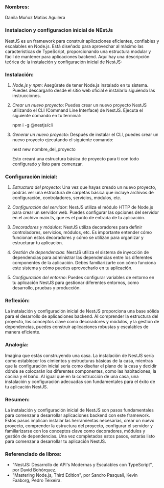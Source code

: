 ### Nombres: 
Danila Muñoz Matias Aguilera

### Instalacion y configuracion inicial de NEstJs
NestJS es un framework para construir aplicaciones eficientes, confiables y escalables en Node.js. Está diseñado para aprovechar al máximo las características de TypeScript, proporcionando una estructura modular y fácil de mantener para aplicaciones backend. Aquí hay una descripción teórica de la instalación y configuración inicial de NestJS:

### Instalación:

1. *Node.js y npm*: Asegúrate de tener Node.js instalado en tu sistema. Puedes descargarlo desde el sitio web oficial e instalarlo siguiendo las instrucciones.
   
2. *Crear un nuevo proyecto*: Puedes crear un nuevo proyecto NestJS utilizando el CLI (Command Line Interface) de NestJS. Ejecuta el siguiente comando en tu terminal:

   
   npm i -g @nestjs/cli
   

3. *Generar un nuevo proyecto*: Después de instalar el CLI, puedes crear un nuevo proyecto ejecutando el siguiente comando:

   
   nest new nombre_del_proyecto
   

   Esto creará una estructura básica de proyecto para ti con todo configurado y listo para comenzar.

### Configuración inicial:

1. *Estructura del proyecto*: Una vez que hayas creado un nuevo proyecto, podrás ver una estructura de carpetas básica que incluye archivos de configuración, controladores, servicios, módulos, etc.

2. *Configuración del servidor*: NestJS utiliza el módulo HTTP de Node.js para crear un servidor web. Puedes configurar las opciones del servidor en el archivo main.ts, que es el punto de entrada de tu aplicación.

3. *Decoradores y módulos*: NestJS utiliza decoradores para definir controladores, servicios, módulos, etc. Es importante entender cómo funcionan estos decoradores y cómo se utilizan para organizar y estructurar tu aplicación.

4. *Gestión de dependencias*: NestJS utiliza el sistema de inyección de dependencias para administrar las dependencias entre los diferentes componentes de la aplicación. Debes familiarizarte con cómo funciona este sistema y cómo puedes aprovecharlo en tu aplicación.

5. *Configuración del entorno*: Puedes configurar variables de entorno en tu aplicación NestJS para gestionar diferentes entornos, como desarrollo, pruebas y producción.

### Reflexión:

La instalación y configuración inicial de NestJS proporciona una base sólida para el desarrollo de aplicaciones backend. Al comprender la estructura del proyecto, los conceptos clave como decoradores y módulos, y la gestión de dependencias, puedes construir aplicaciones robustas y escalables de manera eficiente.

### Analogía:

Imagina que estás construyendo una casa. La instalación de NestJS sería como establecer los cimientos y estructuras básicas de la casa, mientras que la configuración inicial sería como diseñar el plano de la casa y decidir dónde se colocarán los diferentes componentes, como las habitaciones, la cocina y el baño. Al igual que en la construcción de una casa, una instalación y configuración adecuadas son fundamentales para el éxito de tu aplicación NestJS.

### Resumen:

La instalación y configuración inicial de NestJS son pasos fundamentales para comenzar a desarrollar aplicaciones backend con este framework. Estos pasos implican instalar las herramientas necesarias, crear un nuevo proyecto, comprender la estructura del proyecto, configurar el servidor y familiarizarse con los conceptos clave como decoradores, módulos y gestión de dependencias. Una vez completados estos pasos, estarás listo para comenzar a desarrollar tu aplicación NestJS.

### Referenciado de libros:

- "NestJS: Desarrollo de API's Modernas y Escalables con TypeScript", por David Bohórquez.
- "Mastering Node.js, Third Edition", por Sandro Pasquali, Kevin Faaborg, Pedro Teixeira.
